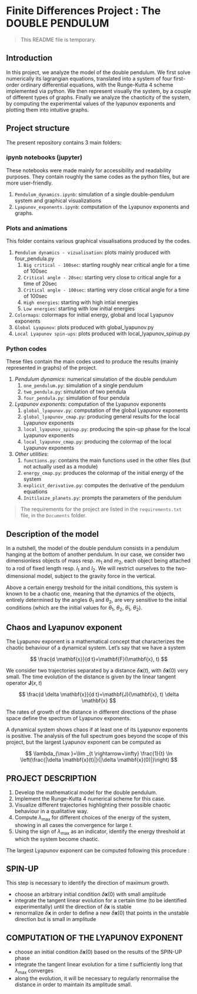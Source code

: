 # Finite Differences Project : __The DOUBLE PENDULUM__

> This README file is temporary.

## Introduction

In this project, we analyze the model of the double pendulum.
We first solve numerically its lagrangian equations, translated into a system of four first-order ordinary differential equations, with the Runge-Kutta 4 scheme implemented via python.
We then represent visually the system, by a couple of different types of graphs.
Finally we analyze the chaoticity of the system, by computing the experimental values of the lyapunov exponents and plotting them into intuitive graphs.

## Project structure

The present repository contains 3 main folders:

### __ipynb notebooks__ (jupyter)

These notebooks were made mainly for accessibility and readability purposes. They contain roughly the same codes as the python files, but are more user-friendly.

1. `Pendulum_dynamics.ipynb`: simulation of a single double-pendulum system and graphical visualizations
2. `Lyapunov_exponents.ipynb`: computation of the Lyapunov exponents and graphs.

### __Plots and animations__

This folder contains various graphical visualisations produced by the codes.

1. `Pendulum dynamics - vizualisation`: plots mainly produced with four_pendula.py
   1. `Big critical - 100sec`: starting roughly near critical angle for a time of 100sec
   2. `Critical angle - 20sec`: starting very close to critical angle for a time of 20sec
   3. `Critical angle - 100sec`: starting very close critical angle for a time of 100sec
   4. `High energies`: starting with high intial energies
   5. `Low energies`: starting with low initial energies
2. `Colormaps`: colormaps for initial energy, global and local Lyapunov exponents
3. `Global Lyapunov`: plots produced with global_lyapunov.py
4. `Local Lyapunov spin-ups`: plots produced with local_lyapunov_spinup.py

### __Python codes__

These files contain the main codes used to produce the results (mainly represented in graphs) of the project.

1. *Pendulum dynamics*: numerical simulation of the double pendulum
   1. `one_pendulum.py`: simulation of a single pendulum
   2. `two_pendula.py`: simulation of two pendula
   3. `four_pendula.py`: simulation of four pendula
2. *Lyapunov exponents*: computation of the Lyapunov exponents
   1. `global_lyapunov.py`: computation of the global Lyapunov exponents
   2. `global_lyapunov_cmap.py`: producing general results for the local Lyapunov exponents
   3. `local_lyapunov_spinup.py`: producing the spin-up phase for the local Lyapunov exponents
   4. `local_lyapunov_cmap.py`: producing the colormap of the local Lyapunov exponents
3. *Other utilities*:
   1. `functions.py`: contains the main functions used in the other files (but not actually used as a module)
   2. `energy_cmap.py`: produces the colormap of the initial energy of the system
   3. `explicit_derivative.py`: computes the derivative of the pendulum equations
   4. `Initilaize_planets.py`: prompts the parameters of the pendulum

> The requirements for the project are listed in the `requirements.txt` file, in the `Documents` folder.

## Description of the model

In a nutshell, the model of the double pendulum consists in a pendulum hanging at the bottom of another pendulum.
In our case, we consider two dimensionless objects of mass resp. $m_1$ and $m_2$, each object being attached to a
rod of fixed length resp. $l_1$ and $l_2$. We will restrict ourselves to the two-dimensional model, subject to the gravity force in the vertical.

Above a certain energy treshold for the initail conditions, this system is known to be a chaotic one, meaning that the dynamics of the objects, entirely determined
by the angles $\theta_1$ and $\theta_2$, are very sensitive to the initial conditions (which are the initial values for $\theta_1$, $\theta_2$, $\dot{\theta}_1$, $\dot{\theta}_2$).

## Chaos and Lyapunov exponent

The Lyapunov exponent is a mathematical concept that characterizes the chaotic behaviour of a dynamical system. Let’s say that we have a system

$$ \frac{d \mathbf{x}}{d t}=\mathbf{F}(\mathbf{x}, t) $$

We consider two trajectories separated by a distance $\delta \mathbf{x}(t)$, with $\delta \mathbf{x}(0)$ very small. The time evolution of the distance is given by the linear tangent operator $\mathbf{J}(x, t)$

$$ \frac{d \delta \mathbf{x}}{d t}=\mathbf{J}(\mathbf{x}, t) \delta \mathbf{x} $$

The rates of growth of the distance in different directions of the phase space define the spectrum of Lyapunov exponents.

A dynamical system shows chaos if at least one of its Lyapunov exponents is positive. The analysis of the full spectrum goes beyond the scope of this project, but the largest Lyapunov exponent can be computed as

$$ \lambda_{\max }=\lim _{t \rightarrow+\infty} \frac{1}{t} \ln \left(\frac{|\delta \mathbf{x}(t)|}{|\delta \mathbf{x}(0)|}\right) $$

## PROJECT DESCRIPTION

1) Develop the mathematical model for the double pendulum.
2) Implement the Runge-Kutta 4 numerical scheme for this case.
3) Visualize different trajectories highlighting their possible chaotic behaviour in a qualitative way.
4) Compute $\lambda_{\text {max }}$ for different choices of the energy of the system, showing in all cases the convergence for large $t$.
5) Using the sign of $\lambda_{\max }$ as an indicator, identify the energy threshold at which the system become chaotic.

The largest Lyapunov exponent can be computed following this procedure :

## SPIN-UP

This step is necessary to identify the direction of maximum growth.

- choose an arbitrary initial condition $\delta \mathbf{x}(0)$ with small amplitude
- integrate the tangent linear evolution for a certain time (to be identified experimentally) until the direction of $\delta \mathbf{x}$ is stable
- renormalize $\delta \mathbf{x}$ in order to define a new $\delta \mathbf{x}(0)$ that points in the unstable direction but is small in amplitude

## COMPUTATION OF THE LYAPUNOV EXPONENT

- choose an initial condition $\delta \mathbf{x}(0)$ based on the results of the SPIN-UP phase
- integrate the tangent linear evolution for a time $t$ sufficiently long that $\lambda_{\text {max }}$ converges
- along the evolution, it will be necessary to regularly renormalise the distance in order to maintain its amplitude small.
